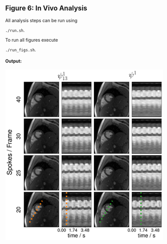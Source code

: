 ## Figure 6: In Vivo Analysis

All analysis steps can be run using

`./run.sh`.

To run all figures execute

`./run_figs.sh`.

#### Output:
<img src="figure_ref.png" alt="Figure 6" width="500"/>